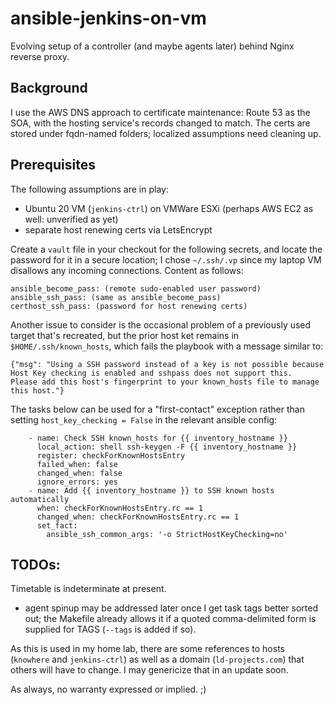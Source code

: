 # ansible-jenkins-on-vm
Evolving setup of a controller (and maybe agents later) behind Nginx reverse proxy.

## Background
I use the AWS DNS approach to certificate maintenance: Route 53 as the SOA, with the hosting service's records changed to match. The certs are stored under fqdn-named folders; localized assumptions need cleaning up.

## Prerequisites
The following assumptions are in play:
* Ubuntu 20 VM (`jenkins-ctrl`) on VMWare ESXi (perhaps AWS EC2 as well: unverified as yet)
* separate host renewing certs via LetsEncrypt

Create a `vault` file in your checkout for the following secrets, and locate the password for it in a secure location; I chose `~/.ssh/.vp` since my laptop VM disallows any incoming connections. Content as follows:
```
ansible_become_pass: (remote sudo-enabled user password)
ansible_ssh_pass: (same as ansible_become_pass)
certhost_ssh_pass: (password for host renewing certs)
```
Another issue to consider is the occasional problem of a previously used target that's recreated, but the prior host ket remains in `$HOME/.ssh/known_hosts`, which fails the playbook with a message similar to:
```
{"msg": "Using a SSH password instead of a key is not possible because Host Key checking is enabled and sshpass does not support this.  Please add this host's fingerprint to your known_hosts file to manage this host."}
```
The tasks below can be used for a "first-contact" exception rather than setting `host_key_checking = False` in the relevant ansible config:
```
    - name: Check SSH known_hosts for {{ inventory_hostname }}
      local_action: shell ssh-keygen -F {{ inventory_hostname }}
      register: checkForKnownHostsEntry
      failed_when: false
      changed_when: false
      ignore_errors: yes
    - name: Add {{ inventory_hostname }} to SSH known hosts automatically
      when: checkForKnownHostsEntry.rc == 1
      changed_when: checkForKnownHostsEntry.rc == 1
      set_fact:
        ansible_ssh_common_args: '-o StrictHostKeyChecking=no'
```

## TODOs:
Timetable is indeterminate at present.
* agent spinup may be addressed later once I get task tags better sorted out; the Makefile already allows it if a quoted comma-delimited form is supplied for TAGS (`--tags` is added if so).

As this is used in my home lab, there are some references to hosts (`knowhere` and `jenkins-ctrl`) as well as a domain (`ld-projects.com`) that others will have to change. I may genericize that in an update soon.

As always, no warranty expressed or implied. ;)
